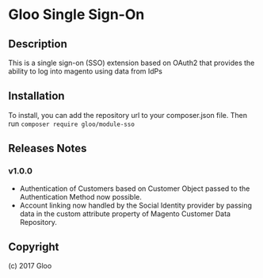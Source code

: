Gloo Single Sign-On
===================

## Description
This is a single sign-on (SSO) extension based on OAuth2 that provides the ability to log into magento using data from IdPs

## Installation
To install, you can add the repository url to your composer.json file.
Then run `composer require gloo/module-sso`

## Releases Notes

### v1.0.0
 - Authentication of Customers based on Customer Object passed to the Authentication Method now possible.
 - Account linking now handled by the Social Identity provider by passing data in the custom attribute property of Magento Customer Data Repository.

## Copyright

(c) 2017 Gloo
